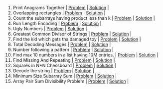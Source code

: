 1. Print Anagrams Together | [Problem](https://practice.geeksforgeeks.org/problems/print-anagrams-together/1/) | [Solution]() |
2. Overlapping rectangles | [Problem](https://practice.geeksforgeeks.org/problems/overlapping-rectangles1924/1/) | [Solution](https://github.com/BhavikSojitra/6-Companies-30-Days-Challenge/blob/main/Goldman%20Sachs/OverlappingRectangles.java) | 
3. Count the subarrays having product less than k | [Problem](https://practice.geeksforgeeks.org/problems/count-the-subarrays-having-product-less-than-k1708/1/) | [Solution]() |
4. Run Length Encoding | [Problem](https://practice.geeksforgeeks.org/problems/run-length-encoding/1/) | [Solution]() |
5. Ugly Numbers | [Problem](https://practice.geeksforgeeks.org/problems/ugly-numbers2254/1/) | [Solution]() |
6. Greatest Common Divisor of Strings | [Problem](https://leetcode.com/problems/greatest-common-divisor-of-strings/) | [Solution]() |
7. Find the kid which gets tha damaged toy | [Problem](https://www.geeksforgeeks.org/distributing-m-items-circle-size-n-starting-k-th-position/) | [Solution]() |
8. Total Decoding Messages | [Problem](https://practice.geeksforgeeks.org/problems/total-decoding-messages1235/1/) | [Solution]() |
9. Number following a pattern | [Problem](https://practice.geeksforgeeks.org/problems/number-following-a-pattern3126/1) | [Solution]() |
10. Find max 10 numbers in a list having 10M entries. | [Problem]() | [Solution]() |
11. Find Missing And Repeating | [Problem](https://practice.geeksforgeeks.org/problems/find-missing-and-repeating2512/1/) | [Solution]() |
12. Squares in N*N Chessboard | [Problem](https://practice.geeksforgeeks.org/problems/squares-in-nn-chessboard1801/1) | [Solution]() |
13. Decode the string | [Problem](https://practice.geeksforgeeks.org/problems/decode-the-string2444/1) | [Solution]() |
14. Minimum Size Subarray Sum | [Problem](https://leetcode.com/problems/minimum-size-subarray-sum/) | [Solution]() |
15. Array Pair Sum Divisibility Problem | [Problem](https://practice.geeksforgeeks.org/problems/array-pair-sum-divisibility-problem3257/1) | [Solution]() |
